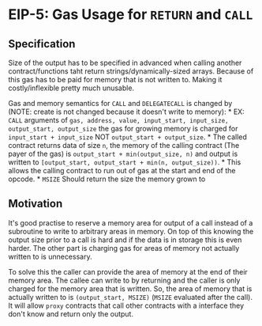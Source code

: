 # EIP-5: Gas Usage for `RETURN` and `CALL`

## Specification
Size of the output has to be specified in advanced when calling another contract/functions taht return strings/dynamically-sized arrays. Because of this gas has to be paid for memory that is not written to. Making it costly/inflexible pretty much unusable.

Gas and memory semantics for `CALL` and `DELEGATECALL` is changed by (NOTE: create is not changed because it doesn't write to memory):
	* EX: `CALL` arguments of `gas, address, value, input_start, input_size, output_start, output_size` the gas for growing memory is charged for `input_start + input_size` NOT `output_start + output_size`.
	* The called contract returns data of size `n`, the memory of the calling contract (The payer of the gas) is `output_start + min(output_size, n)` and output is written to `[output_start, output_start + min(n, output_size))`. 
	* This allows the calling contract to run out of gas at the start and end of the opcode. 
	* `MSIZE` Should return the size the memory grown to

## Motivation
It's good practise to reserve a memory area for output of a call instead of a subroutine to write to arbitrary areas in memory. On top of this knowing the output size prior to a call is hard and if the data is in storage this is even harder. The other part is charging gas for areas of memory not actually written to is unnecessary.

To solve this the caller can provide the area of memory at the end of their memory area. The callee can write to by returning and the caller is only charged for the memory area that is written. So, the area of memory that is actually written to is `(output_start, MSIZE)` (`MSIZE` evaluated after the call). It will allow `proxy` contracts that call other contracts with a interface they don't know and return only the output.
